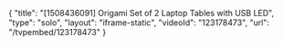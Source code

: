 {
    "title": "[1508436091] Origami Set of 2 Laptop Tables with USB   LED",
    "type": "solo",
    "layout": "iframe-static",
    "videoId": "123178473",
    "url": "\/tvpembed\/123178473"
}